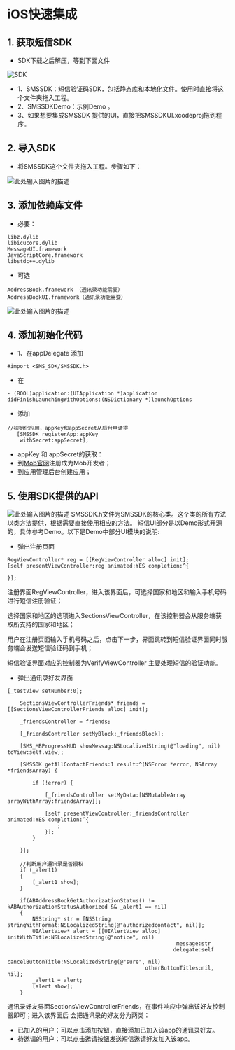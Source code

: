 # iOS快速集成

## 1. 获取短信SDK
- SDK下载之后解压，等到下面文件

![SDK][1]
- 1、SMSSDK：短信验证码SDK，包括静态库和本地化文件。使用时直接将这个文件夹拖入工程。
- 2、SMSSDKDemo：示例Demo 。
- 3、如果想要集成SMSSDK 提供的UI，直接把SMSSDKUI.xcodeproj拖到程序。

## 2. 导入SDK
- 将SMSSDK这个文件夹拖入工程。步骤如下：

![此处输入图片的描述][2]

## 3. 添加依赖库文件
- 必要：
```objc
libz.dylib
libicucore.dylib
MessageUI.framework
JavaScriptCore.framework
libstdc++.dylib
```
- 可选
```objc
AddressBook.framework （通讯录功能需要）
AddressBookUI.framework（通讯录功能需要）
```
![此处输入图片的描述][3]
## 4. 添加初始化代码
- 1、在appDelegate 添加
```objc
#import <SMS_SDK/SMSSDK.h>
```
- 在
```objc
- (BOOL)application:(UIApplication *)application didFinishLaunchingWithOptions:(NSDictionary *)launchOptions
```
- 添加
```objc
//初始化应用，appKey和appSecret从后台申请得
   [SMSSDK registerApp:appKey
    withSecret:appSecret];
```
- appKey 和 appSecret的获取：
 - 到[Mob官网][4]注册成为Mob开发者；
 - 到应用管理后台创建应用；

## 5. 使用SDK提供的API
![此处输入图片的描述][5]
SMSSDK.h文件为SMSSDK的核心类。这个类的所有方法以类方法提供，根据需要直接使用相应的方法。
短信UI部分是以Demo形式开源的，具体参考Demo。以下是Demo中部分UI模块的说明:

- 弹出注册页面
```objc
RegViewController* reg = [[RegViewController alloc] init];
[self presentViewController:reg animated:YES completion:^{
 
}];
```
注册界面RegViewController，进入该界面后，可选择国家和地区和输入手机号码进行短信注册验证；

选择国家和地区的选项进入SectionsViewController，在该控制器会从服务端获取所支持的国家和地区；

用户在注册页面输入手机号码之后，点击下一步，界面跳转到短信验证界面同时服务端会发送短信验证码到手机；

短信验证界面对应的控制器为VerifyViewController 主要处理短信的验证功能。

- 弹出通讯录好友界面
```objc
[_testView setNumber:0];
 
    SectionsViewControllerFriends* friends = [[SectionsViewControllerFriends alloc] init];
 
    _friendsController = friends;
 
    [_friendsController setMyBlock:_friendsBlock];
 
    [SMS_MBProgressHUD showMessag:NSLocalizedString(@"loading", nil) toView:self.view];
 
    [SMSSDK getAllContactFriends:1 result:^(NSError *error, NSArray *friendsArray) {
 
        if (!error) {
 
            [_friendsController setMyData:[NSMutableArray arrayWithArray:friendsArray]];
 
            [self presentViewController:_friendsController animated:YES completion:^{
                ;
            }];
        }
 
    }];
 
    //判断用户通讯录是否授权
    if (_alert1)
    {
        [_alert1 show];
    }
 
    if(ABAddressBookGetAuthorizationStatus() != kABAuthorizationStatusAuthorized && _alert1 == nil)
    {
        NSString* str = [NSString stringWithFormat:NSLocalizedString(@"authorizedcontact", nil)];
        UIAlertView* alert = [[UIAlertView alloc] initWithTitle:NSLocalizedString(@"notice", nil)
                                                      message:str
                                                     delegate:self
                                            cancelButtonTitle:NSLocalizedString(@"sure", nil)
                                            otherButtonTitles:nil, nil];
        _alert1 = alert;
        [alert show];
    }
```
通讯录好友界面SectionsViewControllerFriends，在事件响应中弹出该好友控制器即可；进入该界面后 会把通讯录的好友分为两类：

  - 已加入的用户：可以点击添加按钮，直接添加已加入该app的通讯录好友。
  - 待邀请的用户：可以点击邀请按钮发送短信邀请好友加入该app。


  [1]: http://wiki.mob.com/wp-content/uploads/2014/09/SMSSDK.jpg
  [2]: http://wiki.mob.com/wp-content/uploads/2014/09/SMS_SKD-drag.png
  [3]: http://wiki.mob.com/wp-content/uploads/2014/09/SMSSDKAddFramework.png
  [4]: http://www.mob.com
  [5]: http://wiki.mob.com/wp-content/uploads/2014/09/%E7%9F%AD%E4%BF%A1%E4%BB%A3%E7%A0%81.jpg